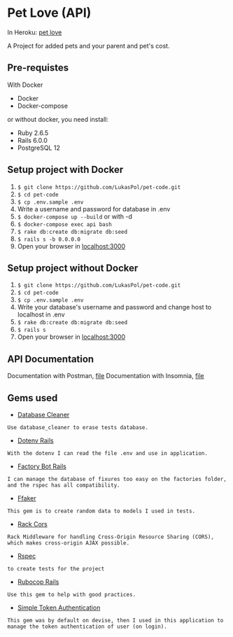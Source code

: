 # Pet Love (API)

In Heroku: [pet love](https://pet-love-app.herokuapp.com)

A Project for added pets and your parent and pet's cost.

## Pre-requistes

With Docker
- Docker
- Docker-compose

or without docker, you need install:
- Ruby 2.6.5
- Rails 6.0.0
- PostgreSQL 12

## Setup project with Docker
1. `$ git clone https://github.com/LukasPol/pet-code.git`
2. `$ cd pet-code`
3. `$ cp .env.sample .env`
4. Write a username and password for database in .env
5. `$ docker-compose up --build` or with -d
6. `$ docker-compose exec api bash`
7. `$ rake db:create db:migrate db:seed`
8. `$ rails s -b 0.0.0.0`
9. Open your browser in [localhost:3000](localhost:3000)

## Setup project without Docker
1. `$ git clone https://github.com/LukasPol/pet-code.git`
2. `$ cd pet-code`
3. `$ cp .env.sample .env`
4. Write your database's username and password and change host to localhost in .env
5. `$ rake db:create db:migrate db:seed`
6. `$ rails s`
7. Open your browser in [localhost:3000](localhost:3000)

## API Documentation

Documentation with Postman, [file](https://raw.githubusercontent.com/LukasPol/Challenge-Ruptiva/master/tmp/documentation_postman.json)
Documentation with Insomnia, [file](https://raw.githubusercontent.com/LukasPol/Challenge-Ruptiva/master/tmp/documentation_insomnia.json)

## Gems used
- [Database Cleaner](https://github.com/DatabaseCleaner/database_cleaner)
```
Use database_cleaner to erase tests database.
```

- [Dotenv Rails](https://github.com/bkeepers/dotenv)

```
With the dotenv I can read the file .env and use in application.
```

- [Factory Bot Rails](https://github.com/thoughtbot/factory_bot_rails)

```
I can manage the database of fixures too easy on the factories folder, and the rspec has all compatibility.
```

- [Ffaker](https://github.com/ffaker/ffaker)

```
This gem is to create random data to models I used in tests.
```
- [Rack Cors](https://github.com/cyu/rack-cors)

```
Rack Middleware for handling Cross-Origin Resource Sharing (CORS), which makes cross-origin AJAX possible.
```

- [Rspec](https://github.com/rspec/rspec-rails)

```
to create tests for the project
```

- [Rubocop Rails](https://github.com/rubocop-hq/rubocop-rails)

```
Use this gem to help with good practices.
```

- [Simple Token Authentication](https://github.com/gonzalo-bulnes/simple_token_authentication)

```
This gem was by default on devise, then I used in this application to manage the token authentication of user (on login).
```

<!-- ## Questões

As questões devem ser respondidas com queries do `ActiveRecord`.
Inclua os trechos de código que respondem as perguntas abaixo:

### Qual é o custo médio dos animais do tipo cachorro?

	Animal.joins(:type_animal).where("type_animals.name='Cachorro'").sum("monthlyCost")

### Quantos cachorros existem no sistema?

	Animal.joins("INNER JOIN type_animals as ta ON ta.id = animals.type_animal_id AND ta.name = 'Cachorro'").count

	TypeAnimal.joins(:animals).where(name:'Cachorro').count

	Animal.joins(:type_animal).select('type_animals.name').where("type_animals.name='Cachorro'").count


### Qual o nome dos donos dos cachorros (Array de nomes)

	Animal.joins(:type_animal, :person).where("type_animals.name = 'Cachorro'").pluck("people.name")

### Retorne as pessoas ordenando pelo custo que elas tem com os animais (Maior para menor)

	Animal.joins(:person).group("people.name").sum("monthlyCost").sort_by(&:last).reverse().to_h

### Levando em consideração o custo mensal, qual será o custo de 3 meses de cada pessoa?

	SUA RESPOSTA AQUI -->

